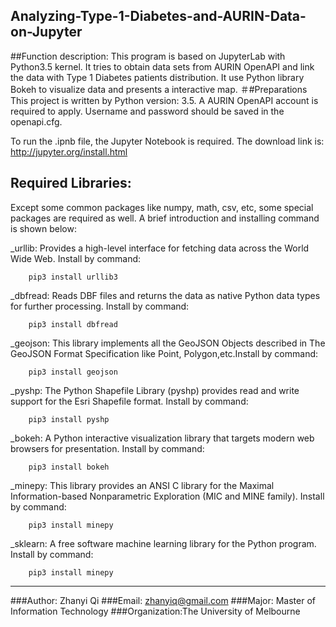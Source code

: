 Analyzing-Type-1-Diabetes-and-AURIN-Data-on-Jupyter
-----------------------------------------------------------------------
##Function description:
This program is based on JupyterLab with Python3.5 kernel. It tries 
to obtain data sets from AURIN OpenAPI and link the data with Type 1 Diabetes
patients distribution.
It use Python library Bokeh to visualize data and presents a interactive map.
＃#Preparations
This project is written by Python version: 3.5. 
A AURIN OpenAPI account is required to apply. Username and password should be saved in the openapi.cfg.

To run the .ipnb file, the Jupyter Notebook is required. The download link is: <http://jupyter.org/install.html>

## Required Libraries:
Except some common packages like numpy, math, csv, etc, some special packages are required as well. A brief introduction and installing command is shown below:

_urllib: Provides a high-level interface for fetching data across the World Wide Web. Install by command:

		pip3 install urllib3

_dbfread: Reads DBF files and returns the data as native Python data types for further processing. Install by command:

		pip3 install dbfread

_geojson: This library implements all the GeoJSON Objects described in The GeoJSON Format Specification like Point, Polygon,etc.Install by command:

		pip3 install geojson

_pyshp: The Python Shapefile Library (pyshp) provides read and write support for the Esri Shapefile format. Install by command:

		pip3 install pyshp

_bokeh: A Python interactive visualization library that targets modern web browsers for presentation. Install by command:

		pip3 install bokeh

_minepy: This library provides an ANSI C library for the Maximal Information-based Nonparametric Exploration (MIC and MINE family). Install by command:

		pip3 install minepy

_sklearn: A free software machine learning library for the Python program. Install by command:

		pip3 install minepy

----------------------------------------------------
###Author: Zhanyi Qi
###Email: <zhanyiq@gmail.com>
###Major: Master of Information Technology 
###Organization:The University of Melbourne
